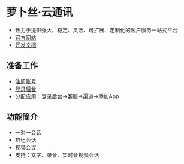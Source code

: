 # 萝卜丝·云通讯

- 致力于提供强大、稳定、灵活、可扩展、定制化的客户服务一站式平台
- [官方网站](https://www.bytedesk.com)
- [开发文档](https://www.bytedesk.com/support/article?uid=201808221551193&aid=201808252118181)

## 准备工作

- [注册账号](https://www.bytedesk.com/antv/user/login)
- [登录后台](https://www.bytedesk.com/admin#/login)
- 分配应用：登录后台->客服->渠道->添加App

## 功能简介

- 一对一会话
- 群组会话
- 视频会议
- 支持：文字、录音、实时音视频会话